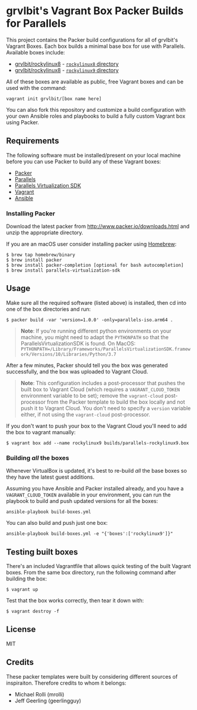 # grvlbit's Vagrant Box Packer Builds for Parallels

This project contains the Packer build configurations for all of grvlbit's Vagrant Boxes. Each box builds a minimal base box for use with Parallels. Available boxes include:

  - [grvlbit/rockylinux8](https://app.vagrantup.com/grvlbit/boxes/rockylinux8) - [`rockylinux8` directory](rockylinux8/)
  - [grvlbit/rockylinux8](https://app.vagrantup.com/grvlbit/boxes/rockylinux9) - [`rockylinux9` directory](rockylinux9/)

All of these boxes are available as public, free Vagrant boxes and can be used with the command:

    vagrant init grvlbit/[box name here]

You can also fork this repository and customize a build configuration with your own Ansible roles and playbooks to build a fully custom Vagrant box using Packer.

## Requirements

The following software must be installed/present on your local machine before you can use Packer to build any of these Vagrant boxes:

  - [Packer](http://www.packer.io/)
  - [Parallels](https://www.parallels.com/)
  - [Parallels Virtualization SDK](https://www.parallels.com/download/pvsdk/)
  - [Vagrant](http://vagrantup.com/)
  - [Ansible](https://docs.ansible.com/ansible/latest/installation_guide/intro_installation.html)

### Installing Packer

Download the latest packer from <http://www.packer.io/downloads.html>
and unzip the appropriate directory.

If you are an macOS user consider installing packer using [Homebrew](http://brew.sh/):

    $ brew tap homebrew/binary
    $ brew install packer
    $ brew install packer-completion [optional for bash autocompletion]
    $ brew install parallels-virtualization-sdk

## Usage

Make sure all the required software (listed above) is installed, then cd into one of the box directories and run:

    $ packer build -var 'version=1.0.0' -only=parallels-iso.arm64 .

> **Note**: If you're running different python environments on your machine, you might need to adapt the `PYTHONPATH` so that the ParallelsVirtualizationSDK is found. On MacOS: `PYTHONPATH=/Library/Frameworks/ParallelsVirtualizationSDK.framework/Versions/10/Libraries/Python/3.7`

After a few minutes, Packer should tell you the box was generated successfully, and the box was uploaded to Vagrant Cloud.

> **Note**: This configuration includes a post-processor that pushes the built box to Vagrant Cloud (which requires a `VAGRANT_CLOUD_TOKEN` environment variable to be set); remove the `vagrant-cloud` post-processor from the Packer template to build the box locally and not push it to Vagrant Cloud. You don't need to specify a `version` variable either, if not using the `vagrant-cloud` post-processor.

If you don't want to push your box to the Vagrant Cloud you'll need to add the box to vagrant manually:

    $ vagrant box add --name rockylinux9 builds/parallels-rockylinux9.box

### Building _all_ the boxes

Whenever VirtualBox is updated, it's best to re-build _all_ the base boxes so they have the latest guest additions.

Assuming you have Ansible and Packer installed already, and you have a `VAGRANT_CLOUD_TOKEN` available in your environment, you can run the playbook to build and push updated versions for all the boxes:

    ansible-playbook build-boxes.yml

You can also build and push just one box:

    ansible-playbook build-boxes.yml -e "{'boxes':['rockylinux9']}"

## Testing built boxes

There's an included Vagrantfile that allows quick testing of the built Vagrant boxes. From the same box directory, run the following command after building the box:

    $ vagrant up

Test that the box works correctly, then tear it down with:

    $ vagrant destroy -f

## License

MIT

## Credits

These packer templates were built by considering different sources of inspiraiton. Therefore credits to whom it belongs:

* Michael Rolli (mrolli)
* Jeff Geerling (geerlingguy)
